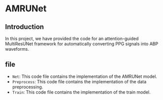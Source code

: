 # AMRUNet
## Introduction
In this project, we have provided the code for an attention-guided MultiResUNet framework for automatically converting PPG signals into ABP waveforms.

## file 
- `Net`: This code file contains the implementation of the AMRUNet model.
- `Preprocess`: This code file contains the implementation of the data preprocessing.
- `Train`: This code file contains the implementation of the train model.
